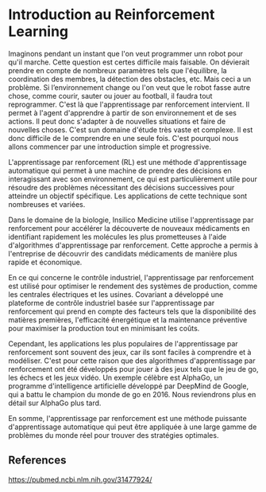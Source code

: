 # Introduction au Reinforcement Learning

Imaginons pendant un instant que l'on veut programmer unn robot pour qu'il marche. Cette question est certes difficile mais faisable. On dévierait prendre en compte de nombreux paramètres tels que l'équilibre, la coordination des membres, la détection des obstacles, etc. Mais ceci a un problème. Si l’environnement change ou l'on veut que le robot fasse autre chose, comme courir, sauter ou jouer au football, il faudra tout reprogrammer. C'est là que l'apprentissage par renforcement intervient. Il permet à l'agent d'apprendre à partir de son environnement et de ses actions. Il peut donc s'adapter à de nouvelles situations et faire de nouvelles choses. C'est sun domaine d'étude très vaste et complexe. Il est donc difficile de le comprendre en une seule fois. C'est pourquoi nous allons commencer par une introduction simple et progressive.

L'apprentissage par renforcement (RL) est une méthode d'apprentissage automatique qui permet à une machine de prendre des décisions en interagissant avec son environnement, ce qui est particulièrement utile pour résoudre des problèmes nécessitant des décisions successives pour atteindre un objectif spécifique. Les applications de cette technique sont nombreuses et variées.

Dans le domaine de la biologie, Insilico Medicine utilise l'apprentissage par renforcement pour accélérer la découverte de nouveaux médicaments en identifiant rapidement les molécules les plus prometteuses à l'aide d'algorithmes d'apprentissage par renforcement. Cette approche a permis à l'entreprise de découvrir des candidats médicaments de manière plus rapide et économique.

En ce qui concerne le contrôle industriel, l'apprentissage par renforcement est utilisé pour optimiser le rendement des systèmes de production, comme les centrales électriques et les usines. Covariant a développé une plateforme de contrôle industriel basée sur l'apprentissage par renforcement qui prend en compte des facteurs tels que la disponibilité des matières premières, l'efficacité énergétique et la maintenance préventive pour maximiser la production tout en minimisant les coûts.

Cependant, les applications les plus populaires de l'apprentissage par renforcement sont souvent des jeux, car ils sont faciles à comprendre et à modéliser. C'est pour cette raison que des algorithmes d'apprentissage par renforcement ont été développés pour jouer à des jeux tels que le jeu de go, les échecs et les jeux vidéo. Un exemple célèbre est AlphaGo, un programme d'intelligence artificielle développé par DeepMind de Google, qui a battu le champion du monde de go en 2016. Nous reviendrons plus en détail sur AlphaGo plus tard.

En somme, l'apprentissage par renforcement est une méthode puissante d'apprentissage automatique qui peut être appliquée à une large gamme de problèmes du monde réel pour trouver des stratégies optimales.

## References

<https://pubmed.ncbi.nlm.nih.gov/31477924/>
